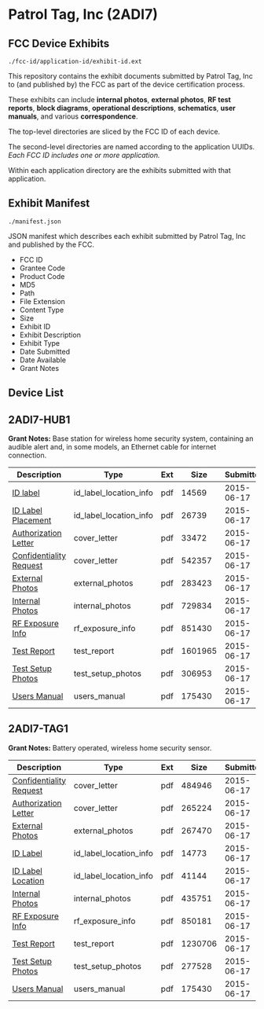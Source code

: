 # Patrol Tag, Inc (2ADI7)
## FCC Device Exhibits

```
./fcc-id/application-id/exhibit-id.ext
```

This repository contains the exhibit documents submitted by Patrol Tag, Inc to (and published by) the FCC as part of the device certification process.

These exhibits can include **internal photos**, **external photos**, **RF test reports**, **block diagrams**, **operational descriptions**, **schematics**, **user manuals**, and various **correspondence**.

The top-level directories are sliced by the FCC ID of each device.

The second-level directories are named according to the application UUIDs. *Each FCC ID includes one or more application.*

Within each application directory are the exhibits submitted with that application. 

## Exhibit Manifest

```
./manifest.json
```

JSON manifest which describes each exhibit submitted by Patrol Tag, Inc and published by the FCC.

- FCC ID
- Grantee Code
- Product Code
- MD5
- Path
- File Extension
- Content Type
- Size
- Exhibit ID
- Exhibit Description
- Exhibit Type
- Date Submitted
- Date Available
- Grant Notes

## Device List
## 2ADI7-HUB1
**Grant Notes:** Base station for wireless home security system, containing an audible alert and, in some models, an Ethernet cable for internet connection.

| Description | Type | Ext | Size | Submitted | Available |
| ----------- | ---- | --- | ---- | --------- | --------- |
| [ID label](2ADI7-HUB1/7657b8ed7f59f7f8a1f6bcc2ac5d415f/2651247.pdf) | id_label_location_info | pdf | 14569 | 2015-06-17 | 2015-06-19 |
| [ID Label Placement](2ADI7-HUB1/7657b8ed7f59f7f8a1f6bcc2ac5d415f/2651246.pdf) | id_label_location_info | pdf | 26739 | 2015-06-17 | 2015-06-19 |
| [Authorization Letter](2ADI7-HUB1/7657b8ed7f59f7f8a1f6bcc2ac5d415f/2651243.pdf) | cover_letter | pdf | 33472 | 2015-06-17 | 2015-06-19 |
| [Confidentiality Request](2ADI7-HUB1/7657b8ed7f59f7f8a1f6bcc2ac5d415f/2651244.pdf) | cover_letter | pdf | 542357 | 2015-06-17 | 2015-06-19 |
| [External Photos](2ADI7-HUB1/7657b8ed7f59f7f8a1f6bcc2ac5d415f/2651245.pdf) | external_photos | pdf | 283423 | 2015-06-17 | 2015-08-03 |
| [Internal Photos](2ADI7-HUB1/7657b8ed7f59f7f8a1f6bcc2ac5d415f/2651248.pdf) | internal_photos | pdf | 729834 | 2015-06-17 | 2015-08-03 |
| [RF Exposure Info](2ADI7-HUB1/7657b8ed7f59f7f8a1f6bcc2ac5d415f/2651250.pdf) | rf_exposure_info | pdf | 851430 | 2015-06-17 | 2015-06-19 |
| [Test Report](2ADI7-HUB1/7657b8ed7f59f7f8a1f6bcc2ac5d415f/2651252.pdf) | test_report | pdf | 1601965 | 2015-06-17 | 2015-06-19 |
| [Test Setup Photos](2ADI7-HUB1/7657b8ed7f59f7f8a1f6bcc2ac5d415f/2651253.pdf) | test_setup_photos | pdf | 306953 | 2015-06-17 | 2015-08-03 |
| [Users Manual](2ADI7-HUB1/7657b8ed7f59f7f8a1f6bcc2ac5d415f/2651254.pdf) | users_manual | pdf | 175430 | 2015-06-17 | 2015-08-03 |
## 2ADI7-TAG1
**Grant Notes:** Battery operated, wireless home security sensor.

| Description | Type | Ext | Size | Submitted | Available |
| ----------- | ---- | --- | ---- | --------- | --------- |
| [Confidentiality Request](2ADI7-TAG1/843c5c83b882169ceea43a01f5af7844/2651256.pdf) | cover_letter | pdf | 484946 | 2015-06-17 | 2015-06-19 |
| [Authorization Letter](2ADI7-TAG1/843c5c83b882169ceea43a01f5af7844/2651257.pdf) | cover_letter | pdf | 265224 | 2015-06-17 | 2015-06-19 |
| [External Photos](2ADI7-TAG1/843c5c83b882169ceea43a01f5af7844/2651258.pdf) | external_photos | pdf | 267470 | 2015-06-17 | 2015-08-03 |
| [ID Label](2ADI7-TAG1/843c5c83b882169ceea43a01f5af7844/2651259.pdf) | id_label_location_info | pdf | 14773 | 2015-06-17 | 2015-06-19 |
| [ID Label Location](2ADI7-TAG1/843c5c83b882169ceea43a01f5af7844/2651260.pdf) | id_label_location_info | pdf | 41144 | 2015-06-17 | 2015-06-19 |
| [Internal Photos](2ADI7-TAG1/843c5c83b882169ceea43a01f5af7844/2651261.pdf) | internal_photos | pdf | 435751 | 2015-06-17 | 2015-08-03 |
| [RF Exposure Info](2ADI7-TAG1/843c5c83b882169ceea43a01f5af7844/2651263.pdf) | rf_exposure_info | pdf | 850181 | 2015-06-17 | 2015-06-19 |
| [Test Report](2ADI7-TAG1/843c5c83b882169ceea43a01f5af7844/2651265.pdf) | test_report | pdf | 1230706 | 2015-06-17 | 2015-06-19 |
| [Test Setup Photos](2ADI7-TAG1/843c5c83b882169ceea43a01f5af7844/2651266.pdf) | test_setup_photos | pdf | 277528 | 2015-06-17 | 2015-08-03 |
| [Users Manual](2ADI7-TAG1/843c5c83b882169ceea43a01f5af7844/2651254.pdf) | users_manual | pdf | 175430 | 2015-06-17 | 2015-08-03 |
